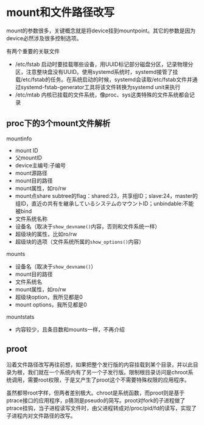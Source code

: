 # mount和文件路径改写

mount的参数很多，关键概念就是将device挂到mountpoint。其它的参数是因为device必然涉及很多控制选项。

有两个重要的关联文件

* /etc/fstab 启动时要挂载哪些设备，用UUID标记部分磁盘分区，记录物理分区，注意整块盘没有UUID。使用systemd系统时，systemd接管了挂载/etc/fstab的任务。在系统启动的时候，systemd会读取/etc/fstab文件并通过systemd-fstab-generator工具将该文件转换为systemd unit来执行
* /etc/mtab 内核已挂载的文件系统，像proc、sys这类特殊的文件系统都会记录

## proc下的3个mount文件解析

mountinfo

* mount ID
* 父mountID
* device主编号:子编号
* mount源路径
* mount目的路径
* mount属性，如ro/rw
* mount点share subtree的flag：shared:23，共享组ID；slave:24，master的组ID，直近の共有を継承しているシステムのマウントID；unbindable:不能被bind
* 文件系统名称
* 设备名（取决于`show_devname()`内容，否则和文件系统一样）
* 超级块的属性，比如ro/rw
* 超级块的选项（文件系统所属的`show_options()`内容）

mounts

* 设备名（取决于`show_devname()`）
* mount目的路径
* 文件系统名
* mount属性，如ro/rw
* 超级块option，我所见都是0
* mount options，我所见都是0

mountstats

* 内容较少，且条目数和mounts一样，不再介绍

## proot

沿着文件路径改写再往前想，如果把整个发行版的内容挂载到某个目录，并以此目录为根，我们就在一个系统内有了另一个子发行版。限制根目录访问是chroot系统调用，需要root权限，于是又产生了proot这个不需要特殊权限的应用程序。

虽然都带root字样，但两者差别极大。chroot是系统函数，而proot则是基于ptrace接口的应用程序，p猜测是pseudo的简写。proot对fork的子进程做了ptrace挂钩，当子进程读写文件时，由父进程转成对/proc/pid/fd的读写，实现了子进程内对文件路径的改写。